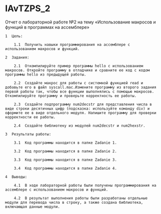 # IAvTZPS_2
Отчет о лабораторной работе №2 на тему «Использование макросов и функций в программах на ассемблере»
    
    1  Цель: 
    
        1.1  Получить навыки программирования на ассемблере с использованием макросов и функций.
  
    2  Задания:
   
        2.1  Откомпилируйте пример программы hello с использованием макросов. Откройте программу в отладчике и сравните ее код с кодом программы hello из предыдущей работы.
  
        2.2  Создайте макрос для работы с системной функцией read и добавьте его в файл syscall.mac.Измените программу из второго задания первой работы так, чтобы все функции выполнялись с помощью макросов. Откомпилируйте программу и проверьте корректность ее работы.
  
        2.3  Создайте подпрограмму num2decstr для представления числа в виде строки десятичных цифр (подсказка: используйте команду div) и оформите ее в виде отдельного модуля. Напишите программу для проверки корректности ее работы.
  
        2.4  Создайте библиотеку из модулей num2decstr и num2hexstr. 
 
    3  Результаты работы:
  
        3.1  Код программы находится в папке Zadanie 1.
  
        3.2  Код программы находится в папке Zadanie 2.
      
        3.3  Код программы находится в папке Zadanie 3.
       
        3.4  Код программы находится в папке Zadanie 4.
    
    4  Выводы:
     
        4.1  В ходе лабораторной работы были получены программирования на ассемблере с использованием макросов и функций.
     
        4.2  В результат выполнения работы были разработаны отдельные модули для перевода числа в строку, а также создана библиотека, включающая данные модули.
